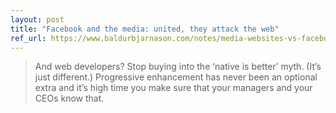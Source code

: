 ```yaml
---
layout: post
title: "Facebook and the media: united, they attack the web"
ref_url: https://www.baldurbjarnason.com/notes/media-websites-vs-facebook/
---
```


> And web developers? Stop buying into the ‘native is better’ myth. (It’s just different.) Progressive enhancement has never been an optional extra and it’s high time you make sure that your managers and your CEOs know that.
